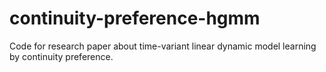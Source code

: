 # continuity-preference-hgmm
Code for research paper about time-variant linear dynamic model learning by continuity preference.
